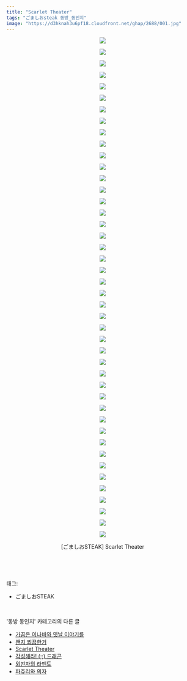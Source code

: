 ```yaml
---
title: "Scarlet Theater"
tags: "ごましおsteak 동방_동인지"
image: "https://d3hknah3u6pf18.cloudfront.net/ghap/2688/001.jpg"
---
```

<div class="article">
<p style="text-align: center; clear: none; float: none;"><img src="{{ site.imgserver4 }}/ghap/2688/001.jpg"/></p>
<p style="text-align: center; clear: none; float: none;"><img src="{{ site.imgserver4 }}/ghap/2688/002.jpg"/></p>
<p style="text-align: center; clear: none; float: none;"><img src="{{ site.imgserver4 }}/ghap/2688/003.jpg"/></p>
<p style="text-align: center; clear: none; float: none;"><img src="{{ site.imgserver4 }}/ghap/2688/004.jpg"/></p>
<p style="text-align: center; clear: none; float: none;"><img src="{{ site.imgserver4 }}/ghap/2688/005.jpg"/></p>
<p style="text-align: center; clear: none; float: none;"><img src="{{ site.imgserver4 }}/ghap/2688/006.jpg"/></p>
<p style="text-align: center; clear: none; float: none;"><img src="{{ site.imgserver4 }}/ghap/2688/007.jpg"/></p>
<p style="text-align: center; clear: none; float: none;"><img src="{{ site.imgserver4 }}/ghap/2688/008.jpg"/></p>
<p style="text-align: center; clear: none; float: none;"><img src="{{ site.imgserver4 }}/ghap/2688/009.jpg"/></p>
<p style="text-align: center; clear: none; float: none;"><img src="{{ site.imgserver4 }}/ghap/2688/010.jpg"/></p>
<p style="text-align: center; clear: none; float: none;"><img src="{{ site.imgserver4 }}/ghap/2688/011.jpg"/></p>
<p style="text-align: center; clear: none; float: none;"><img src="{{ site.imgserver4 }}/ghap/2688/012.jpg"/></p>
<p style="text-align: center; clear: none; float: none;"><img src="{{ site.imgserver4 }}/ghap/2688/013.jpg"/></p>
<p style="text-align: center; clear: none; float: none;"><img src="{{ site.imgserver4 }}/ghap/2688/014.jpg"/></p>
<p style="text-align: center; clear: none; float: none;"><img src="{{ site.imgserver4 }}/ghap/2688/015.jpg"/></p>
<p style="text-align: center; clear: none; float: none;"><img src="{{ site.imgserver4 }}/ghap/2688/016.jpg"/></p>
<p style="text-align: center; clear: none; float: none;"><img src="{{ site.imgserver4 }}/ghap/2688/017.jpg"/></p>
<p style="text-align: center; clear: none; float: none;"><img src="{{ site.imgserver4 }}/ghap/2688/018.jpg"/></p>
<p style="text-align: center; clear: none; float: none;"><img src="{{ site.imgserver4 }}/ghap/2688/019.jpg"/></p>
<p style="text-align: center; clear: none; float: none;"><img src="{{ site.imgserver4 }}/ghap/2688/020.jpg"/></p>
<p style="text-align: center; clear: none; float: none;"><img src="{{ site.imgserver4 }}/ghap/2688/021.jpg"/></p>
<p style="text-align: center; clear: none; float: none;"><img src="{{ site.imgserver4 }}/ghap/2688/022.jpg"/></p>
<p style="text-align: center; clear: none; float: none;"><img src="{{ site.imgserver4 }}/ghap/2688/023.jpg"/></p>
<p style="text-align: center; clear: none; float: none;"><img src="{{ site.imgserver4 }}/ghap/2688/024.jpg"/></p>
<p style="text-align: center; clear: none; float: none;"><img src="{{ site.imgserver4 }}/ghap/2688/025.jpg"/></p>
<p style="text-align: center; clear: none; float: none;"><img src="{{ site.imgserver4 }}/ghap/2688/026.jpg"/></p>
<p style="text-align: center; clear: none; float: none;"><img src="{{ site.imgserver4 }}/ghap/2688/027.jpg"/></p>
<p style="text-align: center; clear: none; float: none;"><img src="{{ site.imgserver4 }}/ghap/2688/028.jpg"/></p>
<p style="text-align: center; clear: none; float: none;"><img src="{{ site.imgserver4 }}/ghap/2688/029.jpg"/></p>
<p style="text-align: center; clear: none; float: none;"><img src="{{ site.imgserver4 }}/ghap/2688/030.jpg"/></p>
<p style="text-align: center; clear: none; float: none;"><img src="{{ site.imgserver4 }}/ghap/2688/031.jpg"/></p>
<p style="text-align: center; clear: none; float: none;"><img src="{{ site.imgserver4 }}/ghap/2688/032.jpg"/></p>
<p style="text-align: center; clear: none; float: none;"><img src="{{ site.imgserver4 }}/ghap/2688/033.jpg"/></p>
<p style="text-align: center; clear: none; float: none;"><img src="{{ site.imgserver4 }}/ghap/2688/034.jpg"/></p>
<p style="text-align: center; clear: none; float: none;"><img src="{{ site.imgserver4 }}/ghap/2688/035.jpg"/></p>
<p style="text-align: center; clear: none; float: none;"><img src="{{ site.imgserver4 }}/ghap/2688/036.jpg"/></p>
<p style="text-align: center; clear: none; float: none;"><img src="{{ site.imgserver4 }}/ghap/2688/037.jpg"/></p>
<p style="text-align: center; clear: none; float: none;"><img src="{{ site.imgserver4 }}/ghap/2688/038.jpg"/></p>
<p style="text-align: center; clear: none; float: none;"><img src="{{ site.imgserver4 }}/ghap/2688/039.jpg"/></p>
<p style="text-align: center; clear: none; float: none;"><img src="{{ site.imgserver4 }}/ghap/2688/040.jpg"/></p>
<p style="text-align: center; clear: none; float: none;"><img src="{{ site.imgserver4 }}/ghap/2688/041.jpg"/></p>
<p style="text-align: center; clear: none; float: none;"><img src="{{ site.imgserver4 }}/ghap/2688/042.jpg"/></p>
<p style="text-align: center; clear: none; float: none;"><img src="{{ site.imgserver4 }}/ghap/2688/043.jpg"/></p>
<p style="text-align: center; clear: none; float: none;"><img src="{{ site.imgserver4 }}/ghap/2688/044.jpg"/></p>
<p style="text-align: center; clear: none; float: none;">[ごましおSTEAK] Scarlet Theater</p>
<p style="text-align: center; clear: none; float: none;"><br/></p>
</div><br/>
<div class="tagTrail">
<p>태그: </p>
<ul>
<li>ごましおSTEAK</li>
</ul>
</div><br/>
<div class="another">
<p>'동방 동인지' 카테고리의 다른 글</p>
<ul>
<li><a href="/ghap_2691">가끔은 이나바와 옛날 이야기를</a></li>
<li><a href="/ghap_2689">왠지 쬐끔한거</a></li>
<li><a href="/ghap_2688">Scarlet Theater</a></li>
<li><a href="/ghap_2687">각성해라! (;;) 드래곤</a></li>
<li><a href="/ghap_2686">외딴자의 라멘토</a></li>
<li><a href="/ghap_2685">파츄리와 의자</a></li>
</ul>
</div><br/>
<div class="cb_module cb_fluid">
<div class="cb_wrt cb_profile">
</div><!-- commentList close -->
</div><br/>

